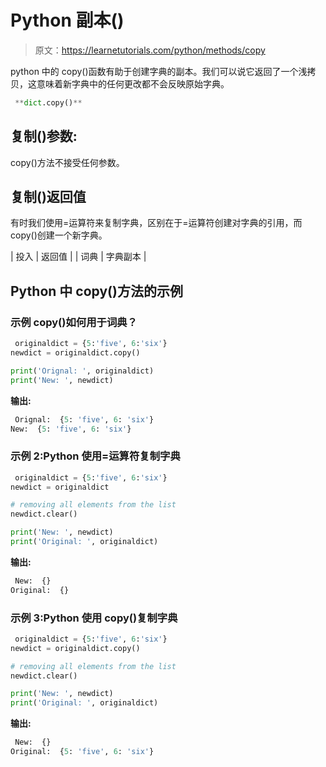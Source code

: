 # Python 副本()

> 原文：<https://learnetutorials.com/python/methods/copy>

python 中的 copy()函数有助于创建字典的副本。我们可以说它返回了一个浅拷贝，这意味着新字典中的任何更改都不会反映原始字典。

```py
 **dict.copy()** 

```

## 复制()参数:

copy()方法不接受任何参数。

## 复制()返回值

有时我们使用=运算符来复制字典，区别在于=运算符创建对字典的引用，而 copy()创建一个新字典。

| 投入 | 返回值 |
| 词典 | 字典副本 |

## Python 中 copy()方法的示例

### 示例 copy()如何用于词典？

```py
 originaldict = {5:'five', 6:'six'}
newdict = originaldict.copy()

print('Orignal: ', originaldict)
print('New: ', newdict) 

```

**输出:**

```py
 Orignal:  {5: 'five', 6: 'six'}
New:  {5: 'five', 6: 'six'} 
```

### 示例 2:Python 使用=运算符复制字典

```py
 originaldict = {5:'five', 6:'six'}
newdict = originaldict

# removing all elements from the list
newdict.clear()

print('New: ', newdict)
print('Original: ', originaldict) 

```

**输出:**

```py
 New:  {}
Original:  {} 
```

### 示例 3:Python 使用 copy()复制字典

```py
 originaldict = {5:'five', 6:'six'}
newdict = originaldict.copy()

# removing all elements from the list
newdict.clear()

print('New: ', newdict)
print('Original: ', originaldict) 

```

**输出:**

```py
 New:  {}
Original:  {5: 'five', 6: 'six'} 
```